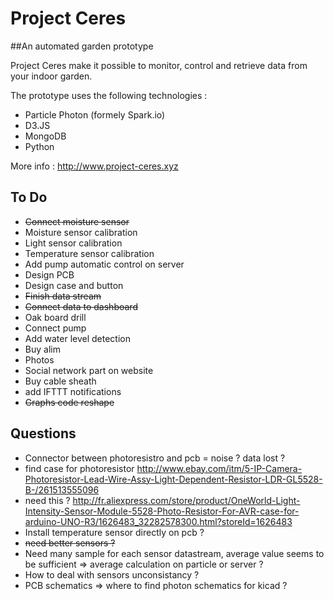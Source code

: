 # Project Ceres

##An automated garden prototype

Project Ceres make it possible to monitor, control and retrieve data from your indoor garden.

The prototype uses the following technologies :
* Particle Photon (formely Spark.io)
* D3.JS
* MongoDB
* Python

More info : http://www.project-ceres.xyz

## To Do
* ~~Connect moisture sensor~~
* Moisture sensor calibration
* Light sensor calibration
* Temperature sensor calibration
* Add pump automatic control on server
* Design PCB
* Design case and button
* ~~Finish data stream~~
* ~~Connect data to dashboard~~
* Oak board drill
* Connect pump
* Add water level detection
* Buy alim
* Photos
* Social network part on website
* Buy cable sheath
* add IFTTT notifications
* ~~Graphs code reshape~~

## Questions
* Connector between photoresistro and pcb = noise ? data lost ?
* find case for photoresistor http://www.ebay.com/itm/5-IP-Camera-Photoresistor-Lead-Wire-Assy-Light-Dependent-Resistor-LDR-GL5528-B-/261513555096
* need this ? http://fr.aliexpress.com/store/product/OneWorld-Light-Intensity-Sensor-Module-5528-Photo-Resistor-For-AVR-case-for-arduino-UNO-R3/1626483_32282578300.html?storeId=1626483
* Install temperature sensor directly on pcb ?
* ~~need better sensors ?~~
* Need many sample for each sensor datastream, average value seems to be sufficient => average calculation on particle or server ?
* How to deal with sensors unconsistancy ?
* PCB schematics => where to find photon schematics for kicad ?


